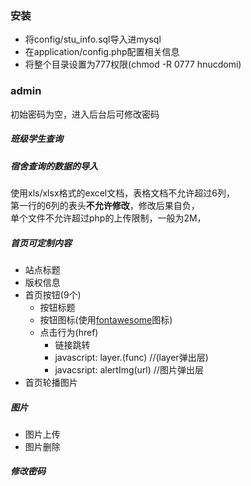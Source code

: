 ### 安装
- 将config/stu_info.sql导入进mysql
- 在application/config.php配置相关信息
- 将整个目录设置为777权限(chmod -R 0777 hnucdomi)

### admin
初始密码为空，进入后台后可修改密码

##### 班级学生查询

##### 宿舍查询的数据的导入
使用xls/xlsx格式的excel文档，表格文档不允许超过6列，  
第一行的6列的表头**不允许修改**，修改后果自负，  
单个文件不允许超过php的上传限制，一般为2M，  

##### 首页可定制内容
- 站点标题
- 版权信息
- 首页按钮(9个)
	- 按钮标题
	- 按钮图标(使用[fontawesome](http://fontawesome.io/icons/)图标)
	- 点击行为(href)
		- 链接跳转
		- javascript: layer.(func)		//(layer弹出层)
		- javacsript: alertImg(url)		//图片弹出层
- 首页轮播图片

##### 图片
- 图片上传
- 图片删除

##### 修改密码
